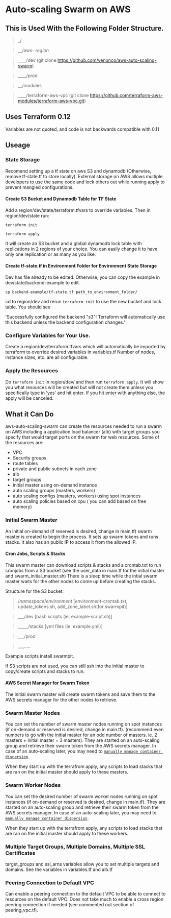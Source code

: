 # Auto-scaling Swarm on AWS

## This is Used With the Following Folder Structure.

>_/

>__/aws- _region_

>____/dev                (git clone https://github.com/venonco/aws-auto-scaling-swarm)

>____/prod

>__/modules

>____/terraform-aws-vpc  (git clone https://github.com/terraform-aws-modules/terraform-aws-vpc.git)

## Uses Terraform 0.12
Variables are not quoted, and code is not backwards compatible with 0.11

## Useage
### State Storage
Recomend setting up a tf state on aws S3 and dynamodb (Otherwise, remove tf-state.tf to store locally).  External storage on AWS allows multiple developers to use the same code and lock others out while running apply to prevent mangled configurations.
#### Create S3 Bucket and Dynamodb Table for TF State
Add a region/dev/state/terraform.tfvars to override variables.  Then in region/dev/state run:

  `terraform init`
  
  `terraform apply`
  
It will create an S3 bucket and a global dynamodb lock table with replications in 2 regions of your choice.  You can easily change it to have only one replication or as many as you like.
#### Create tf-state.tf in Environment Folder for Environment State Storage
Dev has file already to be edited. Otherwise, you can copy the example in dev/state/backend-example to edit.

  `cp backend-example/tf-state.tf path_to_environment_folder/`
  
cd to region/dev and rerun `terraform init` to use the new bucket and lock table. You should see

  'Successfully configured the backend "s3"! Terraform will automatically use this backend unless the backend configuration changes.'
### Configure Variables for Your Use.
Create a region/dev/terraform.tfvars which will automatically be imported by terraform to override desired variables in variables.tf  Number of nodes, instance sizes, etc. are all configurable.
### Apply the Resources
Do `terraform init` in region/dev/ and then run `terraform apply`.  It will show you what resources will be created but will not create them unless you specifically type in 'yes' and hit enter.  If you hit enter with anything else, the apply will be canceled.
## What it Can Do
aws-auto-scaling-swarm can create the resources needed to run a swarm on AWS including a application load balancer (alb) with target groups you specify that would target ports on the swarm for web resources. Some of the resources are:
  - VPC
  - Security groups
  - route tables
  - private and public subnets in each zone
  - alb
  - target groups
  - initial master using on-demand instance
  - auto scaling groups (masters, workers)
  - auto scaling configs (masters, workers) using spot instances
  - auto scaling policies based on cpu ( you can add based on free memory)
### Initial Swarm Master
An initial on-demand (if reserved is desired, change in main.tf) swarm master is created to begin the process. It sets up swarm tokens and runs stacks.  It also has an public IP to access it from the allowed IP.
#### Cron Jobs, Scripts & Stacks
This swarm master can download scripts & stacks and a crontab.txt to run cronjobs from a S3 bucket (see the user_data in main.tf for the initial master and swarm_initial_master.sh) There is a sleep time while the intial swarm master waits for the other nodes to come up before creating the stacks.

Structure for the S3 bucket:
>/_namespace_/_environment_       [_environment_-crontab.txt, update_tokens.sh, add_zone_label.sh(for swarmpit)]

>___/dev  [bash scripts (ie. example-script.sh)]

>_____/stacks  [yml files  (ie. example.yml)]

>___/prod

>___.....

Example scripts install swarmpit.

If S3 scripts are not used, you can still ssh into the initial master to copy/create scripts and stacks to run.
#### AWS Secret Manager for Swarm Token
The initial swarm master will create swarm tokens and save them to the AWS secrets manager for the other nodes to retrieve.
### Swarm Master Nodes
You can set the number of swarm master nodes running on spot instances (if on-demand or reserved is desired, change in main.tf). (recommend even numbers to go with the initial master for an odd number of masters. ie. 2 masters + initial master = 3 masters).  They are started on an auto-scaling group and retrieve their swarm token from the AWS secrets manager.  In case of an auto-scaling later, you may need to <a href="https://docs.docker.com/engine/swarm/admin_guide/#force-the-swarm-to-rebalance" target="_blank">`manually manage container dispersion`</a>.


When they start up with the terrafrom apply, any scripts to load stacks that are ran on the initial master should apply to these masters.
### Swarm Worker Nodes
You can set the desired number of swarm worker nodes running on spot instances (if on-demand or reserved is desired, change in main.tf). They are started on an auto-scaling group and retrieve their swarm token from the AWS secrets manager.  In case of an auto-scaling later, you may need to <a href="https://docs.docker.com/engine/swarm/admin_guide/#force-the-swarm-to-rebalance" target="_blank">`manually manage container dispersion`</a>.

When they start up with the terrafrom apply, any scripts to load stacks that are ran on the initial master should apply to these workers.
### Multiple Target Groups, Multiple Domains, Multiple SSL Certificates
target_groups and ssl_arns variables allow you to set multiple targets and domains. See the variables in variables.tf and alb.tf
### Peering Connection to Default VPC
Can enable a peering connection to the default VPC to be able to connect to resources on the default VPC.  Does not take much to enable a cross region peering connection if needed (see commented out section of peering_vpc.tf).
